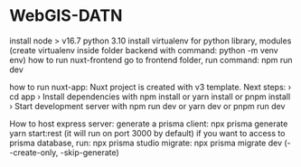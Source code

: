 # WebGIS-DATN
install node > v16.7
python 3.10
install virtualenv for python library, modules (create virtualenv inside folder backend with command: python -m venv env)
how to run nuxt-frontend
go to frontend folder, run command: npm run dev

how to run nuxt-app:
Nuxt project is created with v3 template. Next steps:
 › cd app
 › Install dependencies with npm install or yarn install or pnpm install
 › Start development server with npm run dev or yarn dev or pnpm run dev

 How to host express server:
  generate a prisma client: npx prisma generate
  yarn start:rest  (it will run on port 3000 by default)
  if you want to access to prisma database, run: npx prisma studio
  migrate: npx  prisma migrate dev (--create-only, -skip-generate)